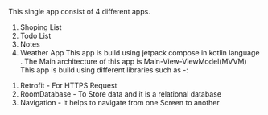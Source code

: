 This single app consist of 4 different apps.
1. Shoping List
2. Todo List
3. Notes
4. Weather App
This app is build using jetpack compose in kotlin language .
The Main architecture of this app is Main-View-ViewModel(MVVM)
This app is build using different libraries such as -:
1) Retrofit - For HTTPS  Request
2) RoomDatabase - To Store data and it is a relational database
3) Navigation - It helps to navigate from one Screen to another
